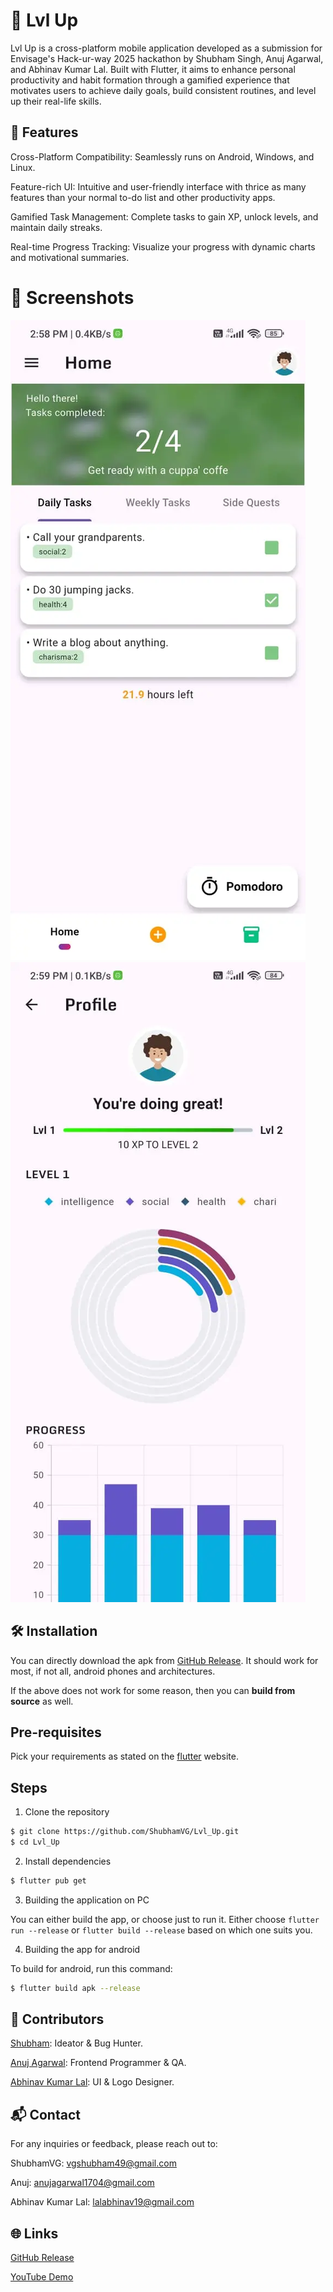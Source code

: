 # 🚀 Lvl Up
Lvl Up is a cross-platform mobile application developed as a submission for 
Envisage's Hack-ur-way 2025 hackathon by Shubham Singh, Anuj Agarwal, and 
Abhinav Kumar Lal. Built with Flutter, it aims to enhance personal 
productivity and habit formation through a gamified experience that motivates 
users to achieve daily goals, build consistent routines, and level up their 
real-life skills.

## 🧠 Features
Cross-Platform Compatibility: Seamlessly runs on Android, Windows, and Linux.


Feature-rich UI: Intuitive and user-friendly interface with thrice as many 
features than your normal to-do list and other productivity apps.


Gamified Task Management: Complete tasks to gain XP, unlock levels, and 
maintain daily streaks.


Real-time Progress Tracking: Visualize your progress with dynamic charts and 
motivational summaries.


# 📸 Screenshots
![Home Screen](/gh-assets/home.webp) 
![Progress Screen](/gh-assets/profile.webp)

## 🛠️ Installation
You can directly download the apk from 
[GitHub Release](https://github.com/ShubhamVG/Lvl_Up/releases/tag/v1.0). It 
should work for most, if not all, android phones and architectures.


If the above does not work for some reason, then you can **build from source** 
as well.

## Pre-requisites
Pick your requirements as stated on the 
[flutter](https://docs.flutter.dev/get-started/install) website.

## Steps
1. Clone the repository

```bash
$ git clone https://github.com/ShubhamVG/Lvl_Up.git
$ cd Lvl_Up
```

2. Install dependencies

```bash
$ flutter pub get
```

3. Building the application on PC

You can either build the app, or choose just to run it. Either choose 
`flutter run --release` or `flutter build --release` based on which one suits 
you.

4. Building the app for android

To build for android, run this command:
```bash
$ flutter build apk --release
```

## 🤝 Contributors
[Shubham](https://github.com/ShubhamVG): Ideator & Bug Hunter.


[Anuj Agarwal](https://github.com/AnujAga2005): Frontend Programmer & QA.


[Abhinav Kumar Lal](https://github.com/Dev-AKL): UI & Logo Designer.


## 📬 Contact
For any inquiries or feedback, please reach out to:

ShubhamVG: [vgshubham49@gmail.com](mailto:vgshubham49@gmail.com)


Anuj: [anujagarwal1704@gmail.com](mailto:anujagarwal1704@gmail.com)


Abhinav Kumar Lal: [lalabhinav19@gmail.com](mailto:lalabhinav19@gmail.com)
## 🌐 Links
[GitHub Release](https://github.com/ShubhamVG/Lvl_Up/releases/tag/v1.0)


[YouTube Demo](https://example.com)
